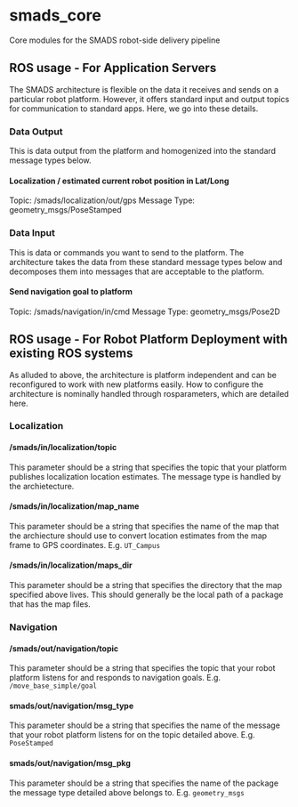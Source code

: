 # smads_core
Core modules for the SMADS robot-side delivery pipeline

## ROS usage - For Application Servers

The SMADS architecture is flexible on the data it receives and sends on a particular robot platform. However, it offers standard input and output topics for communication to standard apps. Here, we go into these details.

### Data Output
This is data output from the platform and homogenized into the standard message types below.

#### Localization / estimated current robot position in Lat/Long
Topic: 		/smads/localization/out/gps
Message Type: 	geometry_msgs/PoseStamped

### Data Input
This is data or commands you want to send to the platform. The architecture takes the data from these standard message types below and decomposes them into messages that are acceptable to the platform.

#### Send navigation goal to platform 
Topic:		/smads/navigation/in/cmd
Message Type:	geometry_msgs/Pose2D

## ROS usage - For Robot Platform Deployment with existing ROS systems

As alluded to above, the architecture is platform independent and can be reconfigured to work with new platforms easily. How to configure the architecture is nominally handled through rosparameters, which are detailed here.

### Localization

#### /smads/in/localization/topic
This parameter should be a string that specifies the topic that your platform publishes localization location estimates. The message type is handled by the archietecture.

#### /smads/in/localization/map_name
This parameter should be a string that specifies the name of the map that the archiecture should use to convert location estimates from the map frame to GPS coordinates. E.g. `UT_Campus`

#### /smads/in/localization/maps_dir
This parameter should be a string that specifies the directory that the map specified above lives. This should generally be the local path of a package that has the map files.

### Navigation 

#### /smads/out/navigation/topic
This parameter should be a string that specifies the topic that your robot platform listens for and responds to navigation goals. E.g. `/move_base_simple/goal`

#### smads/out/navigation/msg_type
This parameter should be a string that specifies the name of the message that your robot platform listens for on the topic detailed above. E.g. `PoseStamped`

#### smads/out/navigation/msg_pkg
This parameter should be a string that specifies the name of the package the message type detailed above belongs to. E.g. `geometry_msgs`
